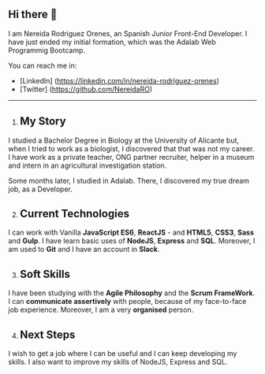 ## Hi there 👋

I am Nereida Rodriguez Orenes, an Spanish Junior Front-End Developer. I have just ended my initial formation, which was the Adalab Web Programmig Bootcamp.

You can reach me in:

- [LinkedIn] (https://linkedin.com/in/nereida-rodríguez-orenes)
- [Twitter] (https://github.com/NereidaRO)

---

1. ## My Story

I studied a Bachelor Degree in Biology at the University of Alicante but, when I tried to work as a biologist, I discovered that that was not my career. I have work as a private teacher, ONG partner recruiter, helper in a museum and intern in an agricultural investigation station.

Some months later, I studied in Adalab. There, I discovered my true dream job, as a Developer.

2. ## Current Technologies

I can work with Vanilla **JavaScript ES6**, **ReactJS** - and **HTML5**, **CSS3**, **Sass** and **Gulp**. I have learn basic uses of **NodeJS**, **Express** and **SQL**. Moreover, I am used to **Git** and I have an account in **Slack**.

3. ## Soft Skills

I have been studying with the **Agile Philosophy** and the **Scrum FrameWork**. I can **communicate assertively** with people, because of my face-to-face job experience. Moreover, I am a very **organised** person.

4. ## Next Steps

I wish to get a job where I can be useful and I can keep developing my skills. I also want to improve my skills of NodeJS, Express and SQL.
